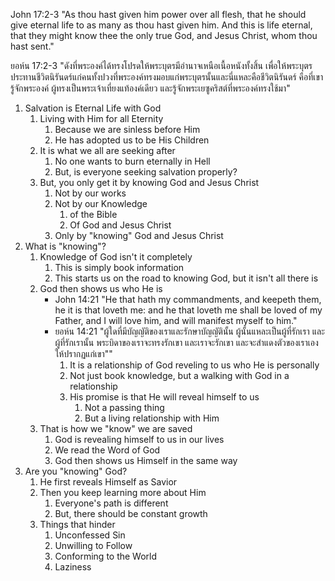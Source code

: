John 17:2-3 "As thou hast given him power over all flesh, that he should give eternal life to as many as thou hast given him. And this is life eternal, that they might know thee the only true God, and Jesus Christ, whom thou hast sent."

ยอห์น 17:2-3 "ดังที่พระองค์ได้ทรงโปรดให้พระบุตรมีอำนาจเหนือเนื้อหนังทั้งสิ้น เพื่อให้พระบุตรประทานชีวิตนิรันดร์แก่คนทั้งปวงที่พระองค์ทรงมอบแก่พระบุตรนั้นและนี่แหละคือชีวิตนิรันดร์ คือที่เขารู้จักพระองค์ ผู้ทรงเป็นพระเจ้าเที่ยงแท้องค์เดียว และรู้จักพระเยซูคริสต์ที่พระองค์ทรงใช้มา"

1. Salvation is Eternal Life with God
	1. Living with Him for all Eternity
		1. Because we are sinless before Him
		2. He has adopted us to be His Children
	2. It is what we all are seeking after
		1. No one wants to burn eternally in Hell
		2. But, is everyone seeking salvation properly?
	3. But, you only get it by knowing God and Jesus Christ
		1. Not by our works
		2. Not by our Knowledge
			1. of the Bible
			2. Of God and Jesus Christ
		3. Only by "knowing" God and Jesus Christ
2. What is "knowing"?
	1. Knowledge of God isn't it completely
		1. This is simply book information
		2. This starts us on the road to knowing God, but it isn't all there is
	2. God then shows us who He is
		- John 14:21 "He that hath my commandments, and keepeth them, he it is that loveth me: and he that loveth me shall be loved of my Father, and I will love him, and will manifest myself to him."
		- ยอห์น 14:21 "ผู้ใดที่มีบัญญัติของเราและรักษาบัญญัตินั้น ผู้นั้นแหละเป็นผู้ที่รักเรา และผู้ที่รักเรานั้น พระบิดาของเราจะทรงรักเขา และเราจะรักเขา และจะสำแดงตัวของเราเองให้ปรากฏแก่เขา""
			1. It is a relationship of God reveling to us who He is personally
			2. Not just book knowledge, but a walking with God in a relationship
			3. His promise is that He will reveal himself to us
				1. Not a passing thing	
				2. But a living relationship with Him
	3. That is how we "know" we are saved
	      1. God is revealing himself to us in our lives
	      2. We read the Word of God
	      3. God then shows us Himself in the same way
3. Are you "knowing" God?
   1. He first reveals Himself as Savior
   2. Then you keep learning more about Him
      1. Everyone's path is different
      2. But, there should be constant growth
   3. Things that hinder
      1. Unconfessed Sin
      2. Unwilling to Follow
      3. Conforming to the World
      4. Laziness